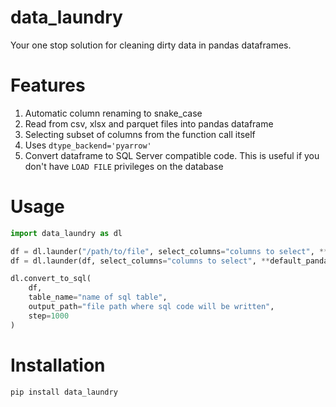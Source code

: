 # data_laundry

Your one stop solution for cleaning dirty data in pandas dataframes.

# Features 

1. Automatic column renaming to snake_case 
2. Read from csv, xlsx and parquet files into pandas dataframe
3. Selecting subset of columns from the function call itself
4. Uses `dtype_backend='pyarrow'`
5. Convert dataframe to SQL Server compatible code. This is useful if you don't have `LOAD FILE` privileges on the database

# Usage 

```python
import data_laundry as dl

df = dl.launder("/path/to/file", select_columns="columns to select", **default_pandas_kwargs)
df = dl.launder(df, select_columns="columns to select", **default_pandas_kwargs)

dl.convert_to_sql(
    df,
    table_name="name of sql table",
    output_path="file path where sql code will be written",
    step=1000
)
```

# Installation

```python
pip install data_laundry
```
